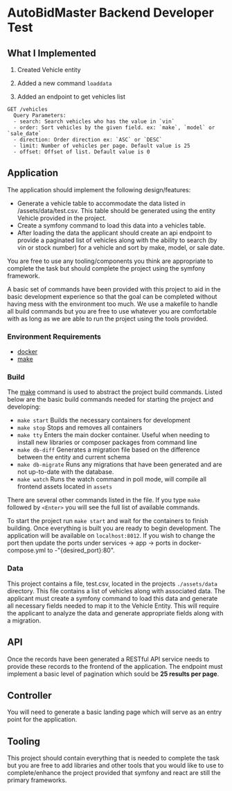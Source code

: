 # AutoBidMaster Backend Developer Test

## What I Implemented

1. Created Vehicle entity

2. Added a new command `loaddata`

3. Added an endpoint to get vehicles list

```
GET /vehicles
  Query Parameters:
  - search: Search vehicles who has the value in `vin`
  - order: Sort vehicles by the given field. ex: `make`, `model` or `sale_date`
  - direction: Order direction ex: `ASC` or `DESC`
  - limit: Number of vehicles per page. Default value is 25
  - offset: Offset of list. Default value is 0
```

## Application
The application should implement the following design/features:  
  - Generate a vehicle table to accommodate the data listed in /assets/data/test.csv.  This table should be generated using
    the entity Vehicle provided in the project.
  - Create a symfony command to load this data into a vehicles table.
  - After loading the data the applicant should create an api endpoint to provide a paginated list of vehicles along with
    the ability to search (by vin or stock number) for a vehicle and sort by make, model, or sale date.

You are free to use any tooling/components you think are appropriate to complete the task but should complete the project
using the symfony framework.

A basic set of commands have been provided with this project to aid in the basic development experience so that the goal
can be completed without having mess with the environment too much.  We use a makefile to handle all build commands but
you are free to use whatever you are comfortable with as long as we are able to run the project using the tools provided.

### Environment Requirements
 - [docker](https://www.docker.com/products/docker-desktop)
 - [make](https://www.gnu.org/software/make/manual/html_node/Options-Summary.html)

### Build
The [make](https://www.gnu.org/software/make/manual/html_node/Options-Summary.html) command is used to abstract the project
build commands.  Listed below are the basic build commands needed for starting the project and developing:

 - `make start` Builds the necessary containers for development
 - `make stop` Stops and removes all containers
 - `make tty` Enters the main docker container.  Useful when needing to install new libraries or composer packages from command line
 - `make db-diff` Generates a migration file based on the difference between the entity and current schema
 - `make db-migrate` Runs any migrations that have been generated and are not up-to-date with the database.
 - `make watch` Runs the watch command in poll mode, will compile all frontend assets located in `assets`

There are several other commands listed in the file.  If you type `make` followed by `<Enter>` you will see the full list
of available commands.

To start the project run `make start` and wait for the containers to finish building.  Once everything is built you are ready
to begin development.  The application will be available on `localhost:8012`.  If you wish to change the port then update the
ports under services -> app -> ports in docker-compose.yml to -"{desired_port}:80".

### Data
This project contains a file, test.csv, located in the projects `./assets/data` directory.  This file contains a list of vehicles
along with associated data.  The applicant must create a symfony command to load this data and generate all necessary fields 
needed to map it to the Vehicle Entity.  This will require the applicant to analyze the data and generate appropriate fields
along with a migration.

## API
Once the records have been generated a RESTful API service needs to provide these records to the frontend of the application.
The endpoint must implement a basic level of pagination which sould be **25 results per page**.

## Controller
You will need to generate a basic landing page which will serve as an entry point for the application. 


## Tooling
This project should contain everything that is needed to complete the task but you are free to add libraries and other
tools that you would like to use to complete/enhance the project provided that symfony and react are still the primary frameworks.

